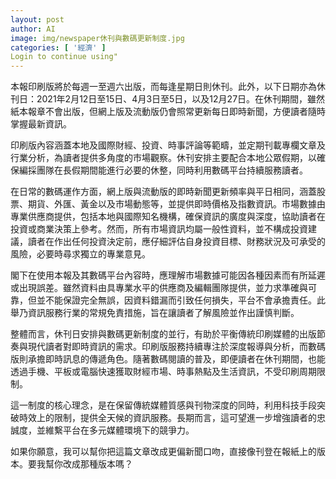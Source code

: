 ```yaml
---
layout: post
author: AI
image: img/newspaper休刊與數碼更新制度.jpg
categories: [ '經濟' ]
Login to continue using"
---
```

本報印刷版將於每週一至週六出版，而每逢星期日則休刊。此外，以下日期亦為休刊日：2021年2月12日至15日、4月3日至5日，以及12月27日。在休刊期間，雖然紙本報章不會出版，但網上版及流動版仍會照常更新每日即時新聞，方便讀者隨時掌握最新資訊。

印刷版內容涵蓋本地及國際財經、投資、時事評論等範疇，並定期刊載專欄文章及行業分析，為讀者提供多角度的市場觀察。休刊安排主要配合本地公眾假期，以確保編採團隊在長假期間能進行必要的休整，同時利用數碼平台持續服務讀者。  

在日常的數碼運作方面，網上版與流動版的即時新聞更新頻率與平日相同，涵蓋股票、期貨、外匯、黃金以及市場動態等，並提供即時價格及指數資訊。市場數據由專業供應商提供，包括本地與國際知名機構，確保資訊的廣度與深度，協助讀者在投資或商業決策上參考。然而，所有市場資訊均屬一般性資料，並不構成投資建議，讀者在作出任何投資決定前，應仔細評估自身投資目標、財務狀況及可承受的風險，必要時尋求獨立的專業意見。

閣下在使用本報及其數碼平台內容時，應理解市場數據可能因各種因素而有所延遲或出現誤差。雖然資料由具專業水平的供應商及編輯團隊提供，並力求準確與可靠，但並不能保證完全無誤，因資料錯漏而引致任何損失，平台不會承擔責任。此舉乃資訊服務行業的常規免責措施，旨在讓讀者了解風險並作出謹慎判斷。

整體而言，休刊日安排與數碼更新制度的並行，有助於平衡傳統印刷媒體的出版節奏與現代讀者對即時資訊的需求。印刷版服務持續專注於深度報導與分析，而數碼版則承擔即時訊息的傳遞角色。隨著數碼閱讀的普及，即便讀者在休刊期間，也能透過手機、平板或電腦快速獲取財經市場、時事熱點及生活資訊，不受印刷周期限制。

這一制度的核心理念，是在保留傳統媒體質感與刊物深度的同時，利用科技手段突破時效上的限制，提供全天候的資訊服務。長期而言，這可望進一步增強讀者的忠誠度，並維繫平台在多元媒體環境下的競爭力。

如果你願意，我可以幫你把這篇文章改成更偏新聞口吻，直接像刊登在報紙上的版本。要我幫你改成那種版本嗎？